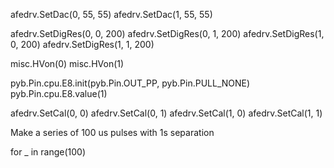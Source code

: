 
afedrv.SetDac(0, 55, 55)
afedrv.SetDac(1, 55, 55)



afedrv.SetDigRes(0, 0, 200)
afedrv.SetDigRes(0, 1, 200)
afedrv.SetDigRes(1, 0, 200)
afedrv.SetDigRes(1, 1, 200)

misc.HVon(0)
misc.HVon(1)

pyb.Pin.cpu.E8.init(pyb.Pin.OUT_PP, pyb.Pin.PULL_NONE)
pyb.Pin.cpu.E8.value(1)

afedrv.SetCal(0, 0)
afedrv.SetCal(0, 1)
afedrv.SetCal(1, 0)
afedrv.SetCal(1, 1)

Make a series of 100 us pulses with 1s separation

for _ in range(100)

